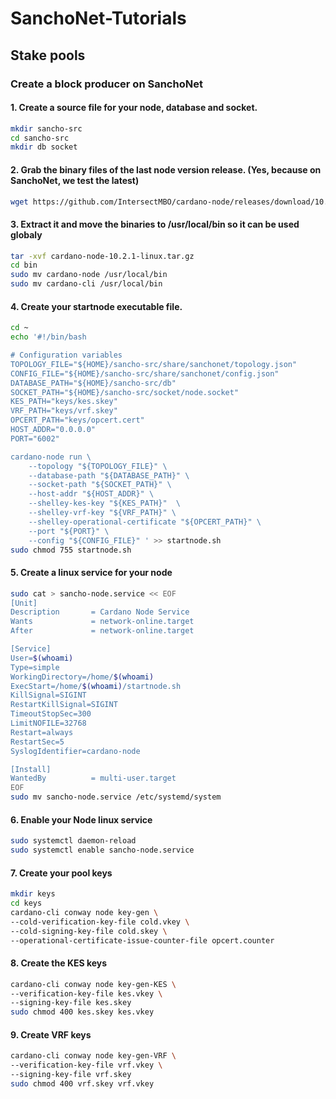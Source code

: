 # SanchoNet-Tutorials

## Stake pools

### Create a block producer on SanchoNet

#### 1. Create a source file for your node, database and socket.
```bash
mkdir sancho-src
cd sancho-src
mkdir db socket
```

#### 2. Grab the binary files of the last node version release. (Yes, because on SanchoNet, we test the latest)
```bash
wget https://github.com/IntersectMBO/cardano-node/releases/download/10.2.1/cardano-node-10.2.1-linux.tar.gz
```

#### 3. Extract it and move the binaries to /usr/local/bin so it can be used globaly
```bash
tar -xvf cardano-node-10.2.1-linux.tar.gz
cd bin
sudo mv cardano-node /usr/local/bin
sudo mv cardano-cli /usr/local/bin
```

#### 4. Create your startnode executable file.
```bash
cd ~
echo '#!/bin/bash

# Configuration variables
TOPOLOGY_FILE="${HOME}/sancho-src/share/sanchonet/topology.json"
CONFIG_FILE="${HOME}/sancho-src/share/sanchonet/config.json"
DATABASE_PATH="${HOME}/sancho-src/db"
SOCKET_PATH="${HOME}/sancho-src/socket/node.socket"
KES_PATH="keys/kes.skey"
VRF_PATH="keys/vrf.skey"
OPCERT_PATH="keys/opcert.cert"
HOST_ADDR="0.0.0.0"
PORT="6002"

cardano-node run \
    --topology "${TOPOLOGY_FILE}" \
    --database-path "${DATABASE_PATH}" \
    --socket-path "${SOCKET_PATH}" \
    --host-addr "${HOST_ADDR}" \
    --shelley-kes-key "${KES_PATH}"  \
    --shelley-vrf-key "${VRF_PATH}" \
    --shelley-operational-certificate "${OPCERT_PATH}" \
    --port "${PORT}" \
    --config "${CONFIG_FILE}" ' >> startnode.sh
sudo chmod 755 startnode.sh
```

#### 5. Create a linux service for your node
```bash
sudo cat > sancho-node.service << EOF
[Unit]
Description       = Cardano Node Service
Wants             = network-online.target
After             = network-online.target

[Service]
User=$(whoami)
Type=simple
WorkingDirectory=/home/$(whoami)
ExecStart=/home/$(whoami)/startnode.sh
KillSignal=SIGINT
RestartKillSignal=SIGINT
TimeoutStopSec=300
LimitNOFILE=32768
Restart=always
RestartSec=5
SyslogIdentifier=cardano-node

[Install]
WantedBy          = multi-user.target
EOF
sudo mv sancho-node.service /etc/systemd/system
```
#### 6. Enable your Node linux service
```bash
sudo systemctl daemon-reload
sudo systemctl enable sancho-node.service
```

#### 7. Create your pool keys
```bash
mkdir keys
cd keys
cardano-cli conway node key-gen \
--cold-verification-key-file cold.vkey \
--cold-signing-key-file cold.skey \
--operational-certificate-issue-counter-file opcert.counter
```

#### 8. Create the KES keys
```bash
cardano-cli conway node key-gen-KES \
--verification-key-file kes.vkey \
--signing-key-file kes.skey
sudo chmod 400 kes.skey kes.vkey
```

#### 9. Create VRF keys
```bash
cardano-cli conway node key-gen-VRF \
--verification-key-file vrf.vkey \
--signing-key-file vrf.skey
sudo chmod 400 vrf.skey vrf.vkey
```
